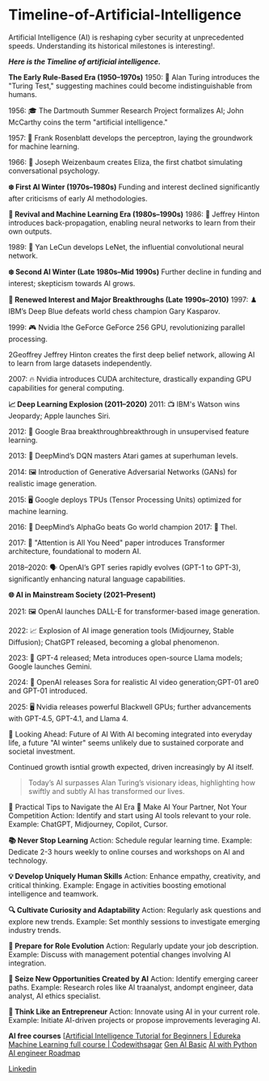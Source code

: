 # Timeline-of-Artificial-Intelligence
Artificial Intelligence (AI) is reshaping cyber security at unprecedented speeds.  Understanding its historical milestones is interesting!.

**_Here is the Timeline of artificial intelligence._**

**The Early Rule-Based Era (1950–1970s)**
1950: 🧠 Alan Turing introduces the "Turing Test," suggesting machines could become indistinguishable from humans.

1956: 🎓 The Dartmouth Summer Research Project formalizes AI; John McCarthy coins the term "artificial intelligence."

1957: 🔢 Frank Rosenblatt develops the perceptron, laying the groundwork for machine learning.

1966: 🤖 Joseph Weizenbaum creates Eliza, the first chatbot simulating conversational psychology.
​

**❄️ First AI Winter (1970s–1980s)**
Funding and interest declined significantly after criticisms of early AI methodologies.
​

**🌱 Revival and Machine Learning Era (1980s–1990s)**
1986: 🔄 Jeffrey Hinton introduces back-propagation, enabling neural networks to learn from their own outputs.

1989: 📸 Yan LeCun develops LeNet, the influential convolutional neural network.
​

**❄️ Second AI Winter (Late 1980s–Mid 1990s)**
Further decline in funding and interest; skepticism towards AI grows.

**🚀 Renewed Interest and Major Breakthroughs (Late 1990s–2010)**
1997: ♟️ IBM’s Deep Blue defeats world chess champion Gary Kasparov.

1999: 🎮 Nvidia lthe GeForce GeForce 256 GPU, revolutionizing parallel processing.

2Geoffrey Jeffrey Hinton creates the first deep belief network, allowing AI to learn from large datasets independently.

2007: 🔥 Nvidia introduces CUDA architecture, drastically expanding GPU capabilities for general computing.
​

**📈 Deep Learning Explosion (2011–2020)**
2011: 📺 IBM's Watson wins Jeopardy; Apple launches Siri.

2012: 🧠 Google Braa breakthroughbreakthrough in unsupervised feature learning.

2013: 🎲 DeepMind’s DQN masters Atari games at superhuman levels.

2014: 🖼️ Introduction of Generative Adversarial Networks (GANs) for realistic image generation.

2015: 🖥️ Google deploys TPUs (Tensor Processing Units) optimized for machine learning.

2016: 🎯 DeepMind’s AlphaGo beats Go world champion 2017: 📖 Thel.

2017: 📖 "Attention is All You Need" paper introduces Transformer architecture, foundational to modern AI.

2018–2020: 🗣️ OpenAI’s GPT series rapidly evolves (GPT-1 to GPT-3), significantly enhancing natural language capabilities.
​

**🌐 AI in Mainstream Society (2021–Present)**

2021: 🖼️ OpenAI launches DALL-E for transformer-based image generation.

2022: 📈 Explosion of AI image generation tools (Midjourney, Stable Diffusion); ChatGPT released, becoming a global phenomenon.

2023: 🚀 GPT-4 released; Meta introduces open-source Llama models; Google launches Gemini.

2024: 🎥 OpenAI releases Sora for realistic AI video generation;GPT-01 are0 and GPT-01 introduced.

2025: 🖥️ Nvidia releases powerful Blackwell GPUs; further advancements with GPT-4.5, GPT-4.1, and Llama 4.
​

🔮 Looking Ahead: Future of AI
With AI becoming integrated into everyday life, a future "AI winter" seems unlikely due to sustained corporate and societal investment.

Continued growth isntial growth expected, driven increasingly by AI itself.


> Today’s AI surpasses Alan Turing’s visionary ideas, highlighting how swiftly and subtly AI has transformed our lives.



 🔧 Practical Tips to Navigate the AI Era
🤝 Make AI Your Partner, Not Your Competition
​Action: Identify and start using AI tools relevant to your role.
​Example: ChatGPT, Midjourney, Copilot, Cursor.

**📚 Never Stop Learning**
​Action: Schedule regular learning time.
​Example: Dedicate 2-3 hours weekly to online courses and workshops on AI and technology.

**💡 Develop Uniquely Human Skills**
​Action: Enhance empathy, creativity, and critical thinking.
​Example: Engage in activities boosting emotional intelligence and teamwork.

**🔍 Cultivate Curiosity and Adaptability**
​Action: Regularly ask questions and explore new trends.
​Example: Set monthly sessions to investigate emerging industry trends.

**📝 Prepare for Role Evolution**
​Action: Regularly update your job description.
​Example: Discuss with management potential changes involving AI integration.

**🚪 Seize New Opportunities Created by AI**
​Action: Identify emerging career paths.
​Example: Research roles like AI traanalyst, andompt engineer, data analyst, AI ethics specialist.

**💼 Think Like an Entrepreneur**
​Action: Innovate using AI in your current role.
​Example: Initiate AI-driven projects or propose improvements leveraging AI.

**AI free courses**
[[Artificial Intelligence Tutorial for Beginners | Edureka](https://youtu.be/JMUxmLyrhSk?si=B_nAJhqo7mw8dGKJ)
[Machine Learning full course | Codewithsagar](https://youtu.be/ie4oGI85SAE?si=YmBflmEiSC08lFwn)
[Gen AI Basic](https://youtu.be/d4yCWBGFCEs?si=SK0-SwomezgU3NNi)
[AI with Python](https://youtu.be/5NgNicANyqM?si=INLfBDmDFUZo0g6j)
[AI engineer Roadmap](https://roadmap.sh/ai-engineer)

[Linkedin](https://www.linkedin.com/in/pradeep-prajapati-123626350/)
